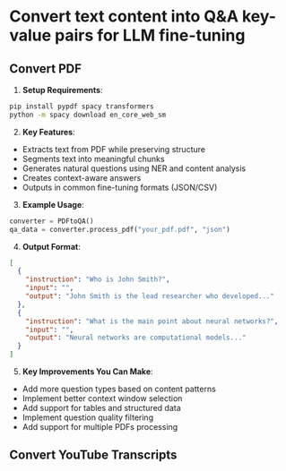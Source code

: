 # Convert text content into Q&A key-value pairs for LLM fine-tuning

## Convert PDF 
1. **Setup Requirements**:
```bash
pip install pypdf spacy transformers
python -m spacy download en_core_web_sm
```

2. **Key Features**:
- Extracts text from PDF while preserving structure
- Segments text into meaningful chunks
- Generates natural questions using NER and content analysis
- Creates context-aware answers
- Outputs in common fine-tuning formats (JSON/CSV)

3. **Example Usage**:
```python
converter = PDFtoQA()
qa_data = converter.process_pdf("your_pdf.pdf", "json")
```

4. **Output Format**:
```json
[
  {
    "instruction": "Who is John Smith?",
    "input": "",
    "output": "John Smith is the lead researcher who developed..."
  },
  {
    "instruction": "What is the main point about neural networks?",
    "input": "",
    "output": "Neural networks are computational models..."
  }
]
```

5. **Key Improvements You Can Make**:
- Add more question types based on content patterns
- Implement better context window selection
- Add support for tables and structured data
- Implement question quality filtering
- Add support for multiple PDFs processing

## Convert YouTube Transcripts

